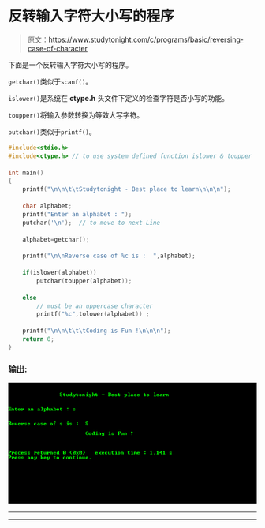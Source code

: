 # 反转输入字符大小写的程序

> 原文：<https://www.studytonight.com/c/programs/basic/reversing-case-of-character>

下面是一个反转输入字符大小写的程序。

`getchar()`类似于`scanf()`。

`islower()`是系统在 **ctype.h** 头文件下定义的检查字符是否小写的功能。

`toupper()`将输入参数转换为等效大写字符。

`putchar()`类似于`printf()`。

```cpp
#include<stdio.h>
#include<ctype.h> // to use system defined function islower & toupper

int main()
{
    printf("\n\n\t\tStudytonight - Best place to learn\n\n\n");

    char alphabet;
    printf("Enter an alphabet : ");
    putchar('\n');  // to move to next Line

    alphabet=getchar();

    printf("\n\nReverse case of %c is :  ",alphabet);

    if(islower(alphabet))
        putchar(toupper(alphabet));

    else 
        // must be an uppercase character
        printf("%c",tolower(alphabet)) ;

    printf("\n\n\t\t\tCoding is Fun !\n\n\n");
    return 0;
}
```

### 输出:

![Reversing case of character](img/84503d173fb8f98037a30548d1c9c5e2.png)

* * *

* * *